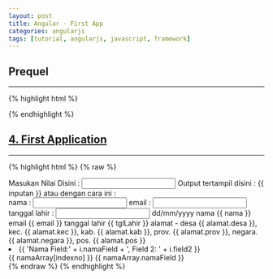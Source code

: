 ```yaml
---
layout: post
title: Angular - First App
categories: angularjs
tags: [tutorial, angularjs, javascript, framework]
---
```


## Prequel ##
---


{% highlight html %}
<script type="text/javascript" src="lib/Angular/angular.min.js"></script>
<script src="http://ajax.googleapis.com/ajax/libs/angularjs/1.4.1/angular.js"></script>
{% endhighlight %}





## [4. First Application](#first-app) ##
---

{% highlight html %}
{% raw %}<script src="apps.js" type="text/javascript"></script>
<script>
	var app = angular.module('appSatu', []);
	app.controller('controllerSatu',
		function($scope, $http){
			// scope data
			$scope.nama = '--masukan nama anda--';
			$scope.email = '--masukan email anda--';
			$scope.tglLahir = '--masukan tgl lahir anda--';
			$scope.alamat = {
			  desa:'Bojongsari 1/9',
			  kec: 'Purbalingga Utara',
			  kab: 'Purbalingga',
			  prov: 'Jawa Tengah',
			  negara : 'Indonesia',
			  pos: '53774'
			}
			// ajax send-get-json
			$http.get('data.json')
				 .success(
				 	function(result)
			 		{
			 			$scope.hasilData = result;
			 		}
				 );
		});
</script>
<!-- comment here -->
<div ng-app="appSatu" ng-controller="controllerSatu">
Masukan Nilai Disini : <input type="text" ng-model="inputan">
Output tertampil disini : {{ inputan }}
atau dengan cara ini : <div ng-bind="inputan"></div>
<!-- comment here -->
nama : <input type="text" ng-model="nama">
email : <input type="text" ng-model="email">
tanggal lahir : <input type="text" ng-model="tglLahir"> <span>dd/mm/yyyy</span>
<!-- comment here -->
nama {{ nama }}
email {{ email }}
tanggal lahir {{ tglLahir }}
alamat - desa {{ alamat.desa }},
		 kec. {{ alamat.kec }},
		 kab. {{ alamat.kab }},
		 prov. {{ alamat.prov }},
		 negara. {{ alamat.negara }},
		 pos. {{ alamat.pos }}
<!-- comment here -->
<!-- output dengan opsi -->
<li class="itemHolder" ng-repeat="i in array | filter:pencarian | orderBy:selectOpsiValue:reverse">
	{{ 'Nama Field:' + i.namaField + ', Field 2: ' + i.field2 }}
</li>
<!-- comment here -->
<!-- menampilkan array via index -->
{{ namaArray[indexno] }}
<!-- menampilkan array via object -->
{{ namaArray.namaField }}
</div>{% endraw %}
{% endhighlight %}
